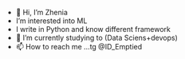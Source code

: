 - 👋 Hi, I’m Zhenia
-  I’m interested into ML
-  I write in Python and know different framework 
- 🌱 I’m currently studying to (Data Sciens+devops)
- 📫 How to reach me ...tg @ID_Emptied

<!---
--->
